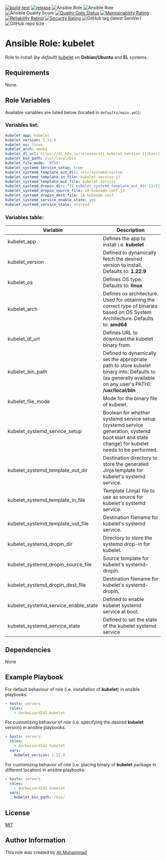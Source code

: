 [![build-test](https://github.com/darkwizard242/ansible-role-kubelet/workflows/build-and-test/badge.svg?branch=master)](https://github.com/darkwizard242/ansible-role-kubelet/actions?query=workflow%3Abuild-and-test) [![release](https://github.com/darkwizard242/ansible-role-kubelet/workflows/release/badge.svg)](https://github.com/darkwizard242/ansible-role-kubelet/actions?query=workflow%3Arelease) ![Ansible Role](https://img.shields.io/ansible/role/57090?color=dark%20green%20) ![Ansible Role](https://img.shields.io/ansible/role/d/57090?label=role%20downloads) ![Ansible Quality Score](https://img.shields.io/ansible/quality/57090?label=ansible%20quality%20score) [![Quality Gate Status](https://sonarcloud.io/api/project_badges/measure?project=ansible-role-kubelet&metric=alert_status)](https://sonarcloud.io/dashboard?id=ansible-role-kubelet) [![Maintainability Rating](https://sonarcloud.io/api/project_badges/measure?project=ansible-role-kubelet&metric=sqale_rating)](https://sonarcloud.io/dashboard?id=ansible-role-kubelet) [![Reliability Rating](https://sonarcloud.io/api/project_badges/measure?project=ansible-role-kubelet&metric=reliability_rating)](https://sonarcloud.io/dashboard?id=ansible-role-kubelet) [![Security Rating](https://sonarcloud.io/api/project_badges/measure?project=ansible-role-kubelet&metric=security_rating)](https://sonarcloud.io/dashboard?id=ansible-role-kubelet) ![GitHub tag (latest SemVer)](https://img.shields.io/github/tag/darkwizard242/ansible-role-kubelet?label=release) ![GitHub repo size](https://img.shields.io/github/repo-size/darkwizard242/ansible-role-kubelet?color=orange&style=flat-square)

# Ansible Role: kubelet

Role to install (_by default_) [kubelet](https://kubernetes.io/docs/reference/command-line-tools-reference/kubelet/) on **Debian/Ubuntu** and **EL** systems.

## Requirements

None.

## Role Variables

Available variables are listed below (located in `defaults/main.yml`):

### Variables list:

```yaml
kubelet_app: kubelet
kubelet_version: 1.22.9
kubelet_os: linux
kubelet_arch: amd64
kubelet_dl_url: https://dl.k8s.io/release/v{{ kubelet_version }}/bin/{{ kubelet_os }}/{{ kubelet_arch }}/{{ kubelet_app }}
kubelet_bin_path: /usr/local/bin
kubelet_file_mode: '0755'
kubelet_systemd_service_setup: true
kubelet_systemd_template_out_dir: /etc/systemd/system
kubelet_systemd_template_in_file: kubelet.service.j2
kubelet_systemd_template_out_file: kubelet.service
kubelet_systemd_dropin_dir: "{{ kubelet_systemd_template_out_dir }}/{{ kubelet_app }}.service.d"
kubelet_systemd_dropin_source_file: 10-kubeadm.conf.j2
kubelet_systemd_dropin_dest_file: 10-kubeadm.conf
kubelet_systemd_service_enable_state: yes
kubelet_systemd_service_state: started
```

### Variables table:

Variable                             | Description
------------------------------------ | ---------------------------------------------------------------------------------------------------------------------------------------------------------
kubelet_app                          | Defines the app to install i.e. **kubelet**
kubelet_version                      | Defined to dynamically fetch the desired version to install. Defaults to: **1.22.9**
kubelet_os                           | Defines OS type. Defaults to: **linux**
kubelet_arch                         | Defines os architecture. Used for obtaining the correct type of binaries based on OS System Architecture. Defaults to: **amd64**
kubelet_dl_url                       | Defines URL to download the kubelet binary from.
kubelet_bin_path                     | Defined to dynamically set the appropriate path to store kubelet binary into. Defaults to (as generally available on any user's PATH): **/usr/local/bin**
kubelet_file_mode                    | Mode for the binary file of kubelet.
kubelet_systemd_service_setup        | Boolean for whether systemd service setup (systemd service generation, systemd boot start and state change) for kubelet needs to be performed.
kubelet_systemd_template_out_dir     | Destination directory to store the generated Jinja template for kubelet's systemd service.
kubelet_systemd_template_in_file     | Template (Jinja) file to use as source for kubelet's systemd service.
kubelet_systemd_template_out_file    | Destination filename for kubelet's systemd service.
kubelet_systemd_dropin_dir           | Directory to store the systemd drop-in for kubelet.
kubelet_systemd_dropin_source_file   | Source template for kubelet's systemd-dropin.
kubelet_systemd_dropin_dest_file     | Destination filename for kubelet's systemd-dropin.
kubelet_systemd_service_enable_state | Defined to enable kubelet systemd service at boot.
kubelet_systemd_service_state        | Defined to set the state of the kubelet systemd service

## Dependencies

None

## Example Playbook

For default behaviour of role (i.e. installation of **kubelet**) in ansible playbooks.

```yaml
- hosts: servers
  roles:
    - darkwizard242.kubelet
```

For customizing behavior of role (i.e. specifying the desired **kubelet** version) in ansible playbooks.

```yaml
- hosts: servers
  roles:
    - darkwizard242.kubelet
  vars:
    kubelet_version: 1.22.0
```

For customizing behavior of role (i.e. placing binary of **kubelet** package in different location) in ansible playbooks.

```yaml
- hosts: servers
  roles:
    - darkwizard242.kubelet
  vars:
    kubelet_bin_path: /bin/
```

## License

[MIT](https://github.com/darkwizard242/ansible-role-kubelet/blob/master/LICENSE)

## Author Information

This role was created by [Ali Muhammad](https://www.alimuhammad.dev/)
